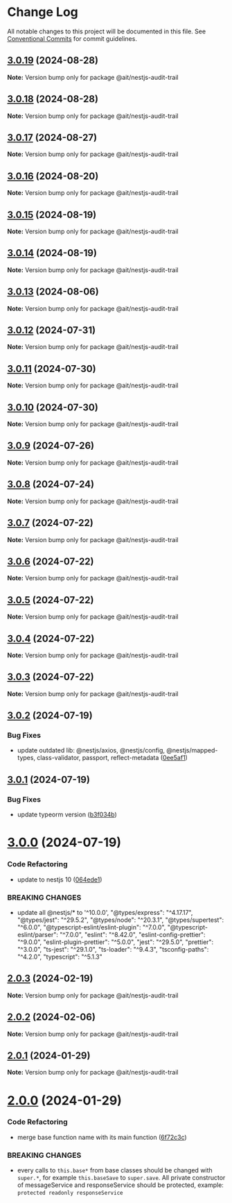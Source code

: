 # Change Log

All notable changes to this project will be documented in this file.
See [Conventional Commits](https://conventionalcommits.org) for commit guidelines.

## [3.0.19](https://github.com-ait/PT-Akar-Inti-Teknologi/ait_nestjs_base/compare/@ait/nestjs-audit-trail@3.0.18...@ait/nestjs-audit-trail@3.0.19) (2024-08-28)

**Note:** Version bump only for package @ait/nestjs-audit-trail





## [3.0.18](https://github.com-ait/PT-Akar-Inti-Teknologi/ait_nestjs_base/compare/@ait/nestjs-audit-trail@3.0.17...@ait/nestjs-audit-trail@3.0.18) (2024-08-28)

**Note:** Version bump only for package @ait/nestjs-audit-trail





## [3.0.17](https://github.com-ait/PT-Akar-Inti-Teknologi/ait_nestjs_base/compare/@ait/nestjs-audit-trail@3.0.16...@ait/nestjs-audit-trail@3.0.17) (2024-08-27)

**Note:** Version bump only for package @ait/nestjs-audit-trail





## [3.0.16](https://github.com-ait/PT-Akar-Inti-Teknologi/ait_nestjs_base/compare/@ait/nestjs-audit-trail@3.0.15...@ait/nestjs-audit-trail@3.0.16) (2024-08-20)

**Note:** Version bump only for package @ait/nestjs-audit-trail





## [3.0.15](https://github.com-ait/PT-Akar-Inti-Teknologi/ait_nestjs_base/compare/@ait/nestjs-audit-trail@3.0.14...@ait/nestjs-audit-trail@3.0.15) (2024-08-19)

**Note:** Version bump only for package @ait/nestjs-audit-trail





## [3.0.14](https://github.com-ait/PT-Akar-Inti-Teknologi/ait_nestjs_base/compare/@ait/nestjs-audit-trail@3.0.13...@ait/nestjs-audit-trail@3.0.14) (2024-08-19)

**Note:** Version bump only for package @ait/nestjs-audit-trail





## [3.0.13](https://github.com-ait/PT-Akar-Inti-Teknologi/ait_nestjs_base/compare/@ait/nestjs-audit-trail@3.0.12...@ait/nestjs-audit-trail@3.0.13) (2024-08-06)

**Note:** Version bump only for package @ait/nestjs-audit-trail





## [3.0.12](https://github.com-ait/PT-Akar-Inti-Teknologi/ait_nestjs_base/compare/@ait/nestjs-audit-trail@3.0.11...@ait/nestjs-audit-trail@3.0.12) (2024-07-31)

**Note:** Version bump only for package @ait/nestjs-audit-trail





## [3.0.11](https://github.com-ait/PT-Akar-Inti-Teknologi/ait_nestjs_base/compare/@ait/nestjs-audit-trail@3.0.10...@ait/nestjs-audit-trail@3.0.11) (2024-07-30)

**Note:** Version bump only for package @ait/nestjs-audit-trail





## [3.0.10](https://github.com-ait/PT-Akar-Inti-Teknologi/ait_nestjs_base/compare/@ait/nestjs-audit-trail@3.0.9...@ait/nestjs-audit-trail@3.0.10) (2024-07-30)

**Note:** Version bump only for package @ait/nestjs-audit-trail





## [3.0.9](https://github.com-ait/PT-Akar-Inti-Teknologi/ait_nestjs_base/compare/@ait/nestjs-audit-trail@3.0.8...@ait/nestjs-audit-trail@3.0.9) (2024-07-26)

**Note:** Version bump only for package @ait/nestjs-audit-trail





## [3.0.8](https://github.com-ait/PT-Akar-Inti-Teknologi/ait_nestjs_base/compare/@ait/nestjs-audit-trail@3.0.7...@ait/nestjs-audit-trail@3.0.8) (2024-07-24)

**Note:** Version bump only for package @ait/nestjs-audit-trail





## [3.0.7](https://github.com-ait/PT-Akar-Inti-Teknologi/ait_nestjs_base/compare/@ait/nestjs-audit-trail@3.0.6...@ait/nestjs-audit-trail@3.0.7) (2024-07-22)

**Note:** Version bump only for package @ait/nestjs-audit-trail





## [3.0.6](https://github.com-ait/PT-Akar-Inti-Teknologi/ait_nestjs_base/compare/@ait/nestjs-audit-trail@3.0.5...@ait/nestjs-audit-trail@3.0.6) (2024-07-22)

**Note:** Version bump only for package @ait/nestjs-audit-trail





## [3.0.5](https://github.com-ait/PT-Akar-Inti-Teknologi/ait_nestjs_base/compare/@ait/nestjs-audit-trail@3.0.4...@ait/nestjs-audit-trail@3.0.5) (2024-07-22)

**Note:** Version bump only for package @ait/nestjs-audit-trail





## [3.0.4](https://github.com-ait/PT-Akar-Inti-Teknologi/ait_nestjs_base/compare/@ait/nestjs-audit-trail@3.0.3...@ait/nestjs-audit-trail@3.0.4) (2024-07-22)

**Note:** Version bump only for package @ait/nestjs-audit-trail





## [3.0.3](https://github.com-ait/PT-Akar-Inti-Teknologi/ait_nestjs_base/compare/@ait/nestjs-audit-trail@3.0.2...@ait/nestjs-audit-trail@3.0.3) (2024-07-22)

**Note:** Version bump only for package @ait/nestjs-audit-trail





## [3.0.2](https://github.com-ait/PT-Akar-Inti-Teknologi/ait_nestjs_base/compare/@ait/nestjs-audit-trail@3.0.1...@ait/nestjs-audit-trail@3.0.2) (2024-07-19)


### Bug Fixes

* update outdated lib: @nestjs/axios,  @nestjs/config, @nestjs/mapped-types, class-validator, passport, reflect-metadata ([0ee5af1](https://github.com-ait/PT-Akar-Inti-Teknologi/ait_nestjs_base/commit/0ee5af12d2ac685ade243b7a0a7a69c8fade4f99))





## [3.0.1](https://github.com-ait/PT-Akar-Inti-Teknologi/ait_nestjs_base/compare/@ait/nestjs-audit-trail@3.0.0...@ait/nestjs-audit-trail@3.0.1) (2024-07-19)


### Bug Fixes

* update typeorm version ([b3f034b](https://github.com-ait/PT-Akar-Inti-Teknologi/ait_nestjs_base/commit/b3f034ba979b1f178e1a53eb9f87feff44a0c6ee))





# [3.0.0](https://github.com-ait/PT-Akar-Inti-Teknologi/ait_nestjs_base/compare/@ait/nestjs-audit-trail@2.0.3...@ait/nestjs-audit-trail@3.0.0) (2024-07-19)


### Code Refactoring

* update to nestjs 10 ([064ede1](https://github.com-ait/PT-Akar-Inti-Teknologi/ait_nestjs_base/commit/064ede1fcabe4430be83112712e177b32b8540e4))


### BREAKING CHANGES

* update all @nestjs/* to '^10.0.0', "@types/express": "^4.17.17", "@types/jest": "^29.5.2", "@types/node": "^20.3.1", "@types/supertest": "^6.0.0", "@typescript-eslint/eslint-plugin": "^7.0.0", "@typescript-eslint/parser": "^7.0.0", "eslint": "^8.42.0", "eslint-config-prettier": "^9.0.0", "eslint-plugin-prettier": "^5.0.0", "jest": "^29.5.0", "prettier": "^3.0.0", "ts-jest": "^29.1.0", "ts-loader": "^9.4.3", "tsconfig-paths": "^4.2.0", "typescript": "^5.1.3"





## [2.0.3](https://github.com/PT-Akar-Inti-Teknologi/ait_nestjs_base/compare/@ait/nestjs-audit-trail@2.0.2...@ait/nestjs-audit-trail@2.0.3) (2024-02-19)

**Note:** Version bump only for package @ait/nestjs-audit-trail





## [2.0.2](https://github.com-ait/PT-Akar-Inti-Teknologi/ait_nestjs_base/compare/@ait/nestjs-audit-trail@2.0.1...@ait/nestjs-audit-trail@2.0.2) (2024-02-06)

**Note:** Version bump only for package @ait/nestjs-audit-trail





## [2.0.1](https://github.com-ait/PT-Akar-Inti-Teknologi/ait_nestjs_base/compare/@ait/nestjs-audit-trail@2.0.0...@ait/nestjs-audit-trail@2.0.1) (2024-01-29)

**Note:** Version bump only for package @ait/nestjs-audit-trail





# [2.0.0](https://github.com-ait/PT-Akar-Inti-Teknologi/ait_nestjs_base/compare/@ait/nestjs-audit-trail@1.0.7...@ait/nestjs-audit-trail@2.0.0) (2024-01-29)


### Code Refactoring

* merge base function name with its main function ([6f72c3c](https://github.com-ait/PT-Akar-Inti-Teknologi/ait_nestjs_base/commit/6f72c3cd0dfd13176d4737952d92865cb0527a21))


### BREAKING CHANGES

* every calls to `this.base*` from base classes should be changed with `super.*`, for example `this.baseSave` to `super.save`. All private constructor of messageService and responseService should be protected, example: `protected readonly responseService`
